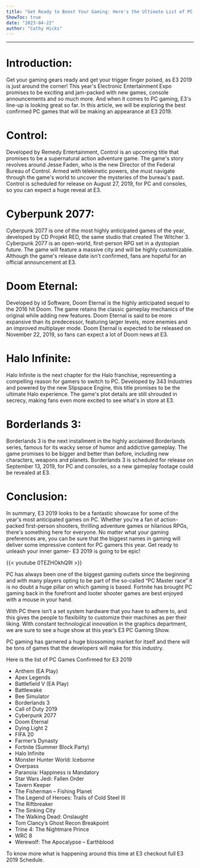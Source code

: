 ```yaml
---
title: "Get Ready to Boost Your Gaming: Here's the Ultimate List of PC Games Confirmed for E3 2019!"
ShowToc: true 
date: "2023-04-22"
author: "Cathy Hicks"
---
```

*****
# Introduction:

Get your gaming gears ready and get your trigger finger poised, as E3 2019 is just around the corner! This year's Electronic Entertainment Expo promises to be exciting and jam-packed with new games, console announcements and so much more. And when it comes to PC gaming, E3's line-up is looking great so far. In this article, we will be exploring the best confirmed PC games that will be making an appearance at E3 2019.

# Control:

Developed by Remedy Entertainment, Control is an upcoming title that promises to be a supernatural action adventure game. The game's story revolves around Jesse Faden, who is the new Director of the Federal Bureau of Control. Armed with telekinetic powers, she must navigate through the game's world to uncover the mysteries of the bureau's past. Control is scheduled for release on August 27, 2019, for PC and consoles, so you can expect a huge reveal at E3.

# Cyberpunk 2077:

Cyberpunk 2077 is one of the most highly anticipated games of the year, developed by CD Projekt RED, the same studio that created The Witcher 3. Cyberpunk 2077 is an open-world, first-person RPG set in a dystopian future. The game will feature a massive city and will be highly customizable. Although the game's release date isn't confirmed, fans are hopeful for an official announcement at E3.

# Doom Eternal:

Developed by id Software, Doom Eternal is the highly anticipated sequel to the 2016 hit Doom. The game retains the classic gameplay mechanics of the original while adding new features. Doom Eternal is said to be more expansive than its predecessor, featuring larger levels, more enemies and an improved multiplayer mode. Doom Eternal is expected to be released on November 22, 2019, so fans can expect a lot of Doom news at E3.

# Halo Infinite:

Halo Infinite is the next chapter for the Halo franchise, representing a compelling reason for gamers to switch to PC. Developed by 343 Industries and powered by the new Slipspace Engine, this title promises to be the ultimate Halo experience. The game's plot details are still shrouded in secrecy, making fans even more excited to see what's in store at E3.

# Borderlands 3:

Borderlands 3 is the next installment in the highly acclaimed Borderlands series, famous for its wacky sense of humor and addictive gameplay. The game promises to be bigger and better than before, including new characters, weapons and planets. Borderlands 3 is scheduled for release on September 13, 2019, for PC and consoles, so a new gameplay footage could be revealed at E3.

# Conclusion:

In summary, E3 2019 looks to be a fantastic showcase for some of the year's most anticipated games on PC. Whether you're a fan of action-packed first-person shooters, thrilling adventure games or hilarious RPGs, there's something here for everyone. No matter what your gaming preferences are, you can be sure that the biggest names in gaming will deliver some impressive content for PC gamers this year. Get ready to unleash your inner gamer- E3 2019 is going to be epic!

{{< youtube 0TEZHOkhQ9I >}} 



PC has always been one of the biggest gaming outlets since the beginning and with many players opting to be part of the so-called “PC Master race” it is no doubt a huge pillar on which gaming is based. Fortnite has brought PC gaming back in the forefront and looter shooter games are best enjoyed with a mouse in your hand.
 
With PC there isn’t a set system hardware that you have to adhere to, and this gives the people to flexibility to customize their machines as per their liking. With constant technological innovation in the graphics department, we are sure to see a huge show at this year’s E3 PC Gaming Show.
 
PC gaming has garnered a huge blossoming market for itself and there will be tons of games that the developers will make for this industry.
 
Here is the list of PC Games Confirmed for E3 2019
 
- Anthem (EA Play)
 - Apex Legends
 - Battlefield V (EA Play)
 - Battlewake
 - Bee Simulator
 - Borderlands 3
 - Call of Duty 2019
 - Cyberpunk 2077
 - Doom Eternal
 - Dying Light 2
 - FIFA 20
 - Farmer’s Dynasty
 - Fortnite (Summer Block Party)
 - Halo Infinite
 - Monster Hunter World: Iceborne
 - Overpass
 - Paranoia: Happiness is Mandatory
 - Star Wars Jedi: Fallen Order
 - Tavern Keeper
 - The Fisherman – Fishing Planet
 - The Legend of Heroes: Trails of Cold Steel III
 - The Riftbreaker
 - The Sinking City
 - The Walking Dead: Onslaught
 - Tom Clancy’s Ghost Recon Breakpoint
 - Trine 4: The Nightmare Prince
 - WRC 8
 - Werewolf: The Apocalypse – Earthblood

 
To know more what is happening around this time at E3 checkout full E3 2019 Schedule.



